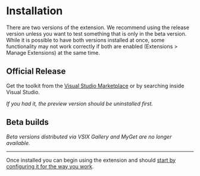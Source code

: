 # Installation

There are two versions of the extension. We recommend using the release version unless you want to test something that is only in the beta version. While it is possible to have both versions installed at once, some functionality may not work correctly if both are enabled (Extensions > Manage Extensions) at the same time.

## Official Release

Get the toolkit from the [Visual Studio Marketplace](https://marketplace.visualstudio.com/items?itemName=MattLaceyLtd.RapidXamlToolkit) or by searching inside Visual Studio.

_If you had it, the preview version should be uninstalled first._

## Beta builds

_Beta versions distributed via VSIX Gallery and MyGet are no longer available._

***

Once installed you can begin using the extension and should [start by configuring it for the way you work](./configuration.md).
